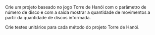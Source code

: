 
Crie um projeto baseado no jogo Torre de Hanói com o parâmetro de número de disco e com a saída mostrar a quantidade de movimentos a partir da quantidade de discos informada.



Crie testes unitários para cada método do projeto Torre de Hanói.

